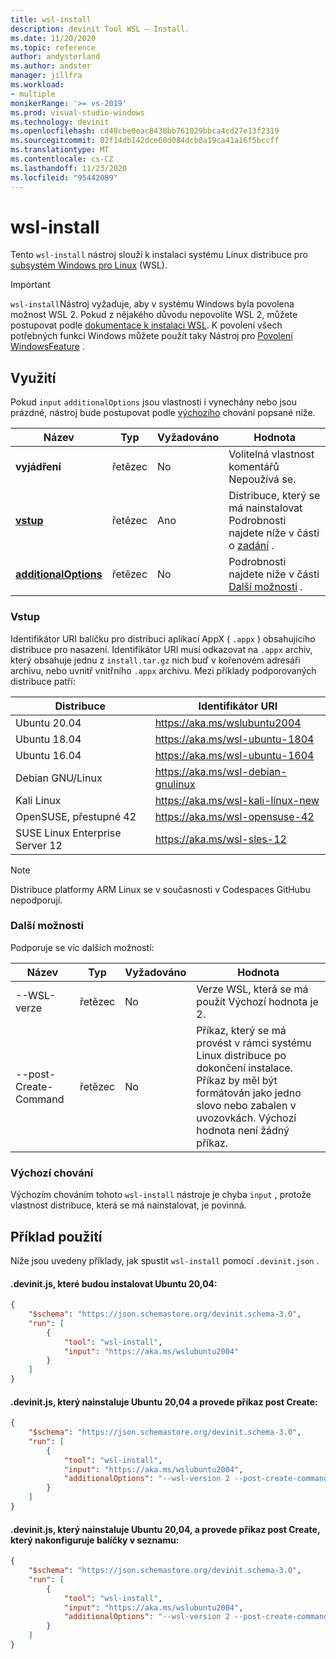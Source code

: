 ```yaml
---
title: wsl-install
description: devinit Tool WSL – Install.
ms.date: 11/20/2020
ms.topic: reference
author: andysterland
ms.author: andster
manager: jillfra
ms.workload:
- multiple
monikerRange: '>= vs-2019'
ms.prod: visual-studio-windows
ms.technology: devinit
ms.openlocfilehash: cd48cbe0eac8438bb761029bbca4cd27e13f2319
ms.sourcegitcommit: 02f14db142dce68d084dcb0a19ca41a16f5bccff
ms.translationtype: MT
ms.contentlocale: cs-CZ
ms.lasthandoff: 11/23/2020
ms.locfileid: "95442089"
---
```

# <a name="wsl-install"></a>wsl-install

Tento `wsl-install` nástroj slouží k instalaci systému Linux distribuce pro [subsystém Windows pro Linux](/windows/wsl/) (WSL).

> [!IMPORTANT]
> `wsl-install`Nástroj vyžaduje, aby v systému Windows byla povolena možnost WSL 2. Pokud z nějakého důvodu nepovolíte WSL 2, můžete postupovat podle [dokumentace k instalaci WSL](https://docs.microsoft.com/windows/wsl/install-win10). K povolení všech potřebných funkcí Windows můžete použít taky Nástroj pro [Povolení WindowsFeature](tool-windowsfeature-enable.md) .

## <a name="usage"></a>Využití

Pokud `input` `additionalOptions` jsou vlastnosti i vynechány nebo jsou prázdné, nástroj bude postupovat podle [výchozího](#default-behavior) chování popsané níže.

| Název                                             | Typ   | Vyžadováno | Hodnota                                                             |
|--------------------------------------------------|--------|----------|-------------------------------------------------------------------|
| **vyjádření**                                     | řetězec | No       | Volitelná vlastnost komentářů Nepoužívá se.                             |
| [**vstup**](#input)                              | řetězec | Ano      | Distribuce, který se má nainstalovat Podrobnosti najdete níže v části o [zadání](#input) .     |
| [**additionalOptions**](#additional-options)     | řetězec | No       | Podrobnosti najdete níže v části [Další možnosti](#additional-options) .  |

### <a name="input"></a>Vstup

Identifikátor URI balíčku pro distribuci aplikací AppX ( `.appx` ) obsahujícího distribuce pro nasazení. Identifikátor URI musí odkazovat na `.appx` archiv, který obsahuje jednu z `install.tar.gz` nich buď v kořenovém adresáři archivu, nebo uvnitř vnitřního `.appx` archivu. Mezi příklady podporovaných distribuce patří:

| Distribuce                          | Identifikátor URI                                                           |
|---------------------------------|---------------------------------------------------------------|
| Ubuntu 20.04                    | https://aka.ms/wslubuntu2004                                  |
| Ubuntu 18.04                    | https://aka.ms/wsl-ubuntu-1804                                |
| Ubuntu 16.04                    | https://aka.ms/wsl-ubuntu-1604                                |
| Debian GNU/Linux                | https://aka.ms/wsl-debian-gnulinux                            |
| Kali Linux                      | https://aka.ms/wsl-kali-linux-new                             |
| OpenSUSE, přestupné 42                | https://aka.ms/wsl-opensuse-42                                |
| SUSE Linux Enterprise Server 12 | https://aka.ms/wsl-sles-12                                    |

> [!NOTE]
> Distribuce platformy ARM Linux se v současnosti v Codespaces GitHubu nepodporují.

### <a name="additional-options"></a>Další možnosti

Podporuje se víc dalších možností:

| Název                      | Typ      | Vyžadováno | Hodnota                                                                                                                                                                                    |
|---------------------------|-----------|----------|------------------------------------------------------------------------------------------------------------------------------------------------------------------------------------------|
| --WSL-verze             | řetězec    | No       | Verze WSL, která se má použít Výchozí hodnota je 2.                                                                                                                                  |
| --post-Create-Command     | řetězec    | No       | Příkaz, který se má provést v rámci systému Linux distribuce po dokončení instalace. Příkaz by měl být formátován jako jedno slovo nebo zabalen v uvozovkách. Výchozí hodnota není žádný příkaz.  |

### <a name="default-behavior"></a>Výchozí chování

Výchozím chováním tohoto `wsl-install` nástroje je chyba `input` , protože vlastnost distribuce, která se má nainstalovat, je povinná.

## <a name="example-usage"></a>Příklad použití
Níže jsou uvedeny příklady, jak spustit `wsl-install` pomocí `.devinit.json` .

#### <a name="devinitjson-that-will-install-ubuntu-2004"></a>.devinit.js, které budou instalovat Ubuntu 20,04:
```json
{
    "$schema": "https://json.schemastore.org/devinit.schema-3.0",
    "run": [
        {
            "tool": "wsl-install",
            "input": "https://aka.ms/wslubuntu2004"
        }
    ]
}
```

#### <a name="devinitjson-that-will-install-ubuntu-2004-and-perform-a-post-create-command"></a>.devinit.js, který nainstaluje Ubuntu 20,04 a provede příkaz post Create:
```json
{
    "$schema": "https://json.schemastore.org/devinit.schema-3.0",
    "run": [
        {
            "tool": "wsl-install",
            "input": "https://aka.ms/wslubuntu2004",
            "additionalOptions": "--wsl-version 2 --post-create-command 'echo Hello from Ubuntu!'"
        }
    ]
}
```

#### <a name="devinitjson-that-will-install-ubuntu-2004-and-perform-a-post-create-command-that-configures-the-packages-listed"></a>.devinit.js, který nainstaluje Ubuntu 20,04, a provede příkaz post Create, který nakonfiguruje balíčky v seznamu:
```json
{
    "$schema": "https://json.schemastore.org/devinit.schema-3.0",
    "run": [
        {
            "tool": "wsl-install",
            "input": "https://aka.ms/wslubuntu2004",
            "additionalOptions": "--wsl-version 2 --post-create-command 'apt-get update && apt-get install g++ gcc g++-9 gcc-9 cmake gdb ninja-build zip rsync -y'"
        }
    ]
}
```
